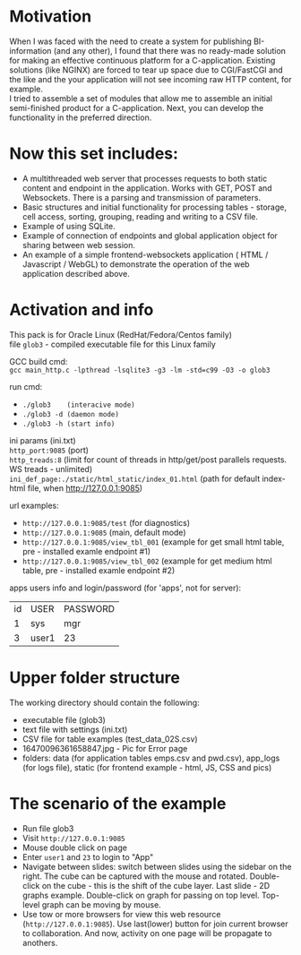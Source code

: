 # Motivation
When I was faced with the need to create a system for publishing BI-information (and any other), I found that there was no ready-made solution for making an effective continuous platform for a C-application. Existing solutions (like NGINX) are forced to tear up space due to CGI/FastCGI and the like and the your application will not see incoming raw HTTP content, for example.  
I tried to assemble a set of modules that allow me to assemble an initial semi-finished product for a C-application. Next, you can develop the functionality in the preferred direction.  

# Now this set includes:
- A multithreaded web server that processes requests to both static content and endpoint in the application. Works with GET, POST and Websockets. There is a parsing and transmission of parameters.
- Basic structures and initial functionality for processing tables - storage, cell access, sorting, grouping, reading and writing to a CSV file.
- Example of using SQLite.
- Example of connection of endpoints and global application object for sharing between web session.
- An example of a simple frontend-websockets application ( HTML / Javascript / WebGL) to demonstrate the operation of the web application described above.

# Activation and info
This pack is for Oracle Linux (RedHat/Fedora/Centos family)  
file ```glob3``` - compiled executable file for this Linux family

GCC build cmd:  
```gcc main_http.c -lpthread -lsqlite3 -g3 -lm -std=c99 -O3 -o glob3```

run cmd:
- ```./glob3	(interacive mode)```
- ```./glob3 -d	(daemon mode)```
- ```./glob3 -h	(start info)```

ini params (ini.txt)  
```http_port:9085```						(port)  
```http_treads:8```						(limit for count of threads in http/get/post parallels requests. WS treads - unlimited)  
```ini_def_page:./static/html_static/index_01.html```		(path for default index-html file, when http://127.0.0.1:9085)  

url examples:
- ```http://127.0.0.1:9085/test```		(for diagnostics)
- ```http://127.0.0.1:9085```			(main, default mode)
- ```http://127.0.0.1:9085/view_tbl_001```	(example for get small  html table, pre - installed examle endpoint #1)
- ```http://127.0.0.1:9085/view_tbl_002```	(example for get medium html table, pre - installed examle endpoint #2)

apps users info and login/password (for 'apps', not for server):
<table><tr><td>id</td><td>USER</td><td>PASSWORD</td></tr>
<tr><td>1</td><td>sys</td><td>mgr</td></tr>
<tr><td>3</td><td>user1</td><td>23</td></tr>
</table>

# Upper folder structure
The working directory should contain the following:
- executable file (glob3)
- text file with settings (ini.txt)
- CSV file for table examples (test_data_02S.csv)
- 16470096361658847.jpg - Pic for Error page
- folders: data (for application tables emps.csv and pwd.csv), app_logs (for logs file), static (for frontend example - html, JS, CSS and pics)
# The scenario of the example
- Run file glob3
- Visit ```http://127.0.0.1:9085```
- Mouse double click on page
- Enter ```user1``` and ```23``` to login to "App"
- Navigate between slides: switch between slides using the sidebar on the right. The cube can be captured with the mouse and rotated. Double-click on the cube - this is the shift of the cube layer. Last slide - 2D graphs example. Double-click on graph for passing on top level. Top-level graph can be moving by mouse.
- Use tow or more browsers for view this web resource (```http://127.0.0.1:9085```). Use last(lower) button for join current browser to collaboration. And now, activity on one page will be propagate to anothers.
